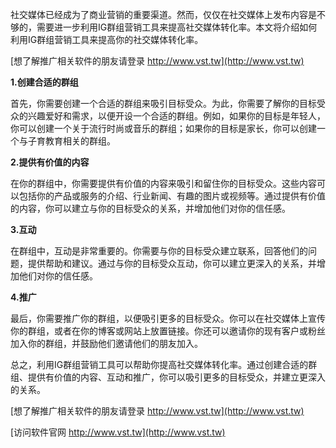 社交媒体已经成为了商业营销的重要渠道。然而，仅仅在社交媒体上发布内容是不够的，需要进一步利用IG群组营销工具来提高社交媒体转化率。本文将介绍如何利用IG群组营销工具来提高你的社交媒体转化率。

[想了解推广相关软件的朋友请登录 http://www.vst.tw](http://www.vst.tw)

**1.创建合适的群组**

首先，你需要创建一个合适的群组来吸引目标受众。为此，你需要了解你的目标受众的兴趣爱好和需求，以便开设一个合适的群组。例如，如果你的目标是年轻人，你可以创建一个关于流行时尚或音乐的群组；如果你的目标是家长，你可以创建一个与子育教育相关的群组。

**2.提供有价值的内容**

在你的群组中，你需要提供有价值的内容来吸引和留住你的目标受众。这些内容可以包括你的产品或服务的介绍、行业新闻、有趣的图片或视频等。通过提供有价值的内容，你可以建立与你的目标受众的关系，并增加他们对你的信任感。

**3.互动**

在群组中，互动是非常重要的。你需要与你的目标受众建立联系，回答他们的问题，提供帮助和建议。通过与你的目标受众互动，你可以建立更深入的关系，并增加他们对你的信任感。

**4.推广**

最后，你需要推广你的群组，以便吸引更多的目标受众。你可以在社交媒体上宣传你的群组，或者在你的博客或网站上放置链接。你还可以邀请你的现有客户或粉丝加入你的群组，并鼓励他们邀请他们的朋友加入。

总之，利用IG群组营销工具可以帮助你提高社交媒体转化率。通过创建合适的群组、提供有价值的内容、互动和推广，你可以吸引更多的目标受众，并建立更深入的关系。

[想了解推广相关软件的朋友请登录 http://www.vst.tw](http://www.vst.tw)


[访问软件官网 http://www.vst.tw](http://www.vst.tw)
